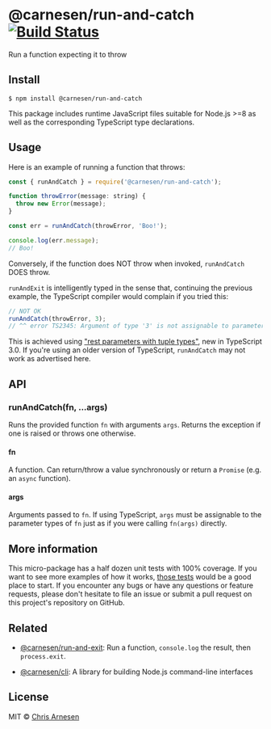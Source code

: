 # @carnesen/run-and-catch [![Build Status](https://travis-ci.com/carnesen/run-and-catch.svg?branch=master)](https://travis-ci.com/carnesen/run-and-catch)

Run a function expecting it to throw

## Install

```
$ npm install @carnesen/run-and-catch
```
This package includes runtime JavaScript files suitable for Node.js >=8 as well as the corresponding TypeScript type declarations.

## Usage

Here is an example of running a function that throws:
```js
const { runAndCatch } = require('@carnesen/run-and-catch');

function throwError(message: string) {
  throw new Error(message);
}

const err = runAndCatch(throwError, 'Boo!');

console.log(err.message);
// Boo!
```

Conversely, if the function does NOT throw when invoked, `runAndCatch` DOES throw. 

`runAndExit` is intelligently typed in the sense that, continuing the previous example, the TypeScript compiler would complain if you tried this:
```ts
// NOT OK
runAndCatch(throwError, 3);
// ^^ error TS2345: Argument of type '3' is not assignable to parameter of type 'string'.
```
This is achieved using ["rest parameters with tuple types"](https://www.typescriptlang.org/docs/handbook/release-notes/typescript-3-0.html#rest-parameters-with-tuple-types), new in TypeScript 3.0. If you're using an older version of TypeScript, `runAndCatch` may not work as advertised here.

## API

### runAndCatch(fn, ...args)

Runs the provided function `fn` with arguments `args`. Returns the exception if one is raised or throws one otherwise.

#### fn

A function. Can return/throw a value synchronously or return a `Promise` (e.g. an `async` function).

#### args

Arguments passed to `fn`. If using TypeScript, `args` must be assignable to the parameter types of `fn` just as if you were calling `fn(args)` directly.

## More information
This micro-package has a half dozen unit tests with 100% coverage. If you want to see more examples of how it works, [those tests](src/index.test.ts) would be a good place to start. If you encounter any bugs or have any questions or feature requests, please don't hesitate to file an issue or submit a pull request on this project's repository on GitHub.

## Related

- [@carnesen/run-and-exit](https://github.com/carnesen/run-and-exit): Run a function, `console.log` the result, then `process.exit`.

- [@carnesen/cli](https://github.com/carnesen/cli): A library for building Node.js command-line interfaces

## License

MIT © [Chris Arnesen](https://www.carnesen.com)
